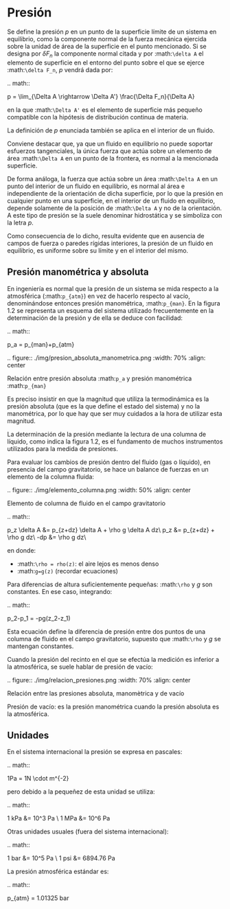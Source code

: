 # Presión


Se define la presión *p* en un punto de la superficie límite de un sistema en equilibrio, como la componente normal de la fuerza mecánica ejercida sobre la unidad de área de la superficie en el punto mencionado. Si se designa por $\delta F_n$ la componente normal citada y por :math:`\delta A` el elemento de superficie en el entorno del punto sobre el que se ejerce :math:`\delta F_n`, *p* vendrá dada por:

.. math::

   p =  \lim_{\Delta A \rightarrow \Delta A'} \frac{\Delta F_n}{\Delta A}

en la que :math:`\Delta A'` es el elemento de superficie más pequeño compatible con la hipótesis de distribución continua de materia.

La definición de *p* enunciada también se aplica en el interior de un fluido.

Conviene destacar que, ya que un fluido en equilibrio no puede soportar esfuerzos tangenciales, la única fuerza que actúa sobre un elemento de área :math:`\Delta A` en un punto de la frontera, es normal a la mencionada superficie.

De forma análoga, la fuerza que actúa sobre un área :math:`\Delta A` en un punto del interior de un fluido en equilibrio, es normal al área e independiente de la orientación de dicha superficie, por lo que la presión en cualquier punto en una superficie, en el interior de un fluido en equilibrio, depende solamente de la posición de :math:`\Delta A` y no de la orientación. A este tipo de presión se la suele denominar hidrostática y se simboliza con la letra *p*.

Como consecuencia de lo dicho, resulta evidente que en ausencia de campos de fuerza o paredes rígidas interiores, la presión de un fluido en equilibrio, es uniforme sobre su límite y en el interior del mismo.


## Presión manométrica y absoluta


En ingeniería es normal que la presión de un sistema se mida respecto a la atmosférica (:math:`p_{atm}`) en vez de hacerlo respecto al vacío, denominándose entonces presión manométrica, :math:`p_{man}`. En la figura 1.2 se representa un esquema del sistema utilizado frecuentemente en la determinación de la presión y de ella se deduce con facilidad:

.. math::

   p_a = p_{man}+p_{atm}


.. figure:: ./img/presion_absoluta_manometrica.png
   :width: 70%
   :align: center

   Relación entre presión absoluta :math:`p_a` y presión manométrica :math:`p_{man}`



Es preciso insistir en que la magnitud que utiliza la termodinámica es la presión absoluta (que es la que define el estado del sistema) y no la manométrica, por lo que hay que ser muy cuidados a la hora de utilizar esta magnitud.

La determinación de la presión mediante la lectura de una columna de líquido, como indica la figura 1.2, es el fundamento de muchos instrumentos utilizados para la medida de presiones.



Para evaluar los cambios de presión dentro del fluido (gas o líquido), en presencia del campo gravitatorio, se hace un balance de fuerzas en un elemento de la columna fluida:

.. figure:: ./img/elemento_columna.png
   :width: 50%
   :align: center

   Elemento de columna de fluido en el campo gravitatorio


.. math::

   p_z \delta A &= p_{z+dz} \delta A + \rho g \delta A dz\\
   p_z &= p_{z+dz} + \rho g dz\\
   -dp &= \rho g dz\\

en donde:

- :math:`\rho = rho(z)`: el aire  lejos es menos denso
- :math:`g=g(z)` (recordar ecuaciones)



Para diferencias de altura suficientemente pequeñas: :math:`\rho` y *g* son constantes. En ese caso, integrando:

.. math::

   p_2-p_1 = -pg(z_2-z_1)

Esta ecuación define la diferencia de presión entre dos puntos de una columna de fluido en el campo gravitatorio, supuesto que :math:`\rho` y *g* se mantengan constantes.

Cuando la presión del recinto en el que se efectúa la medición es inferior a la atmosférica, se suele hablar de presión de vacío:

.. figure:: ./img/relacion_presiones.png
   :width: 70%
   :align: center

   Relación entre las presiones absoluta, manomètrica y de vacío


Presión de vacío: es la presión manométrica cuando la presión absoluta es la atmosférica.


Unidades
--------

En el sistema internacional la presión se expresa en pascales:

.. math::

   1Pa = 1N \cdot m^{-2}

pero debido a la pequeñez de esta unidad se utiliza:

.. math::

   1 kPa &= 10^3 Pa \\
   1 MPa &= 10^6 Pa

Otras unidades usuales (fuera del sistema internacional):

.. math::

   1 bar &= 10^5 Pa \\
   1 psi &= 6894.76 Pa

La presión atmosférica estándar es:

.. math::

   p_{atm} = 1.01325 bar
